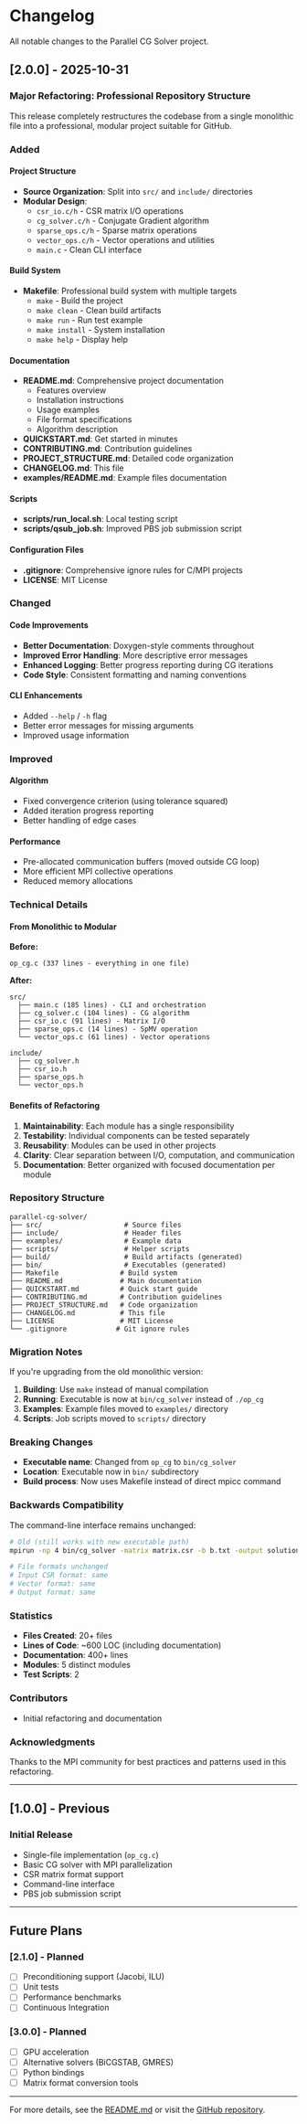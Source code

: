 # Changelog

All notable changes to the Parallel CG Solver project.

## [2.0.0] - 2025-10-31

### Major Refactoring: Professional Repository Structure

This release completely restructures the codebase from a single monolithic file into a professional, modular project suitable for GitHub.

### Added

#### Project Structure
- **Source Organization**: Split into `src/` and `include/` directories
- **Modular Design**: 
  - `csr_io.c/h` - CSR matrix I/O operations
  - `cg_solver.c/h` - Conjugate Gradient algorithm
  - `sparse_ops.c/h` - Sparse matrix operations
  - `vector_ops.c/h` - Vector operations and utilities
  - `main.c` - Clean CLI interface

#### Build System
- **Makefile**: Professional build system with multiple targets
  - `make` - Build the project
  - `make clean` - Clean build artifacts
  - `make run` - Run test example
  - `make install` - System installation
  - `make help` - Display help

#### Documentation
- **README.md**: Comprehensive project documentation
  - Features overview
  - Installation instructions
  - Usage examples
  - File format specifications
  - Algorithm description
- **QUICKSTART.md**: Get started in minutes
- **CONTRIBUTING.md**: Contribution guidelines
- **PROJECT_STRUCTURE.md**: Detailed code organization
- **CHANGELOG.md**: This file
- **examples/README.md**: Example files documentation

#### Scripts
- **scripts/run_local.sh**: Local testing script
- **scripts/qsub_job.sh**: Improved PBS job submission script

#### Configuration Files
- **.gitignore**: Comprehensive ignore rules for C/MPI projects
- **LICENSE**: MIT License

### Changed

#### Code Improvements
- **Better Documentation**: Doxygen-style comments throughout
- **Improved Error Handling**: More descriptive error messages
- **Enhanced Logging**: Better progress reporting during CG iterations
- **Code Style**: Consistent formatting and naming conventions

#### CLI Enhancements
- Added `--help` / `-h` flag
- Better error messages for missing arguments
- Improved usage information

### Improved

#### Algorithm
- Fixed convergence criterion (using tolerance squared)
- Added iteration progress reporting
- Better handling of edge cases

#### Performance
- Pre-allocated communication buffers (moved outside CG loop)
- More efficient MPI collective operations
- Reduced memory allocations

### Technical Details

#### From Monolithic to Modular

**Before:**
```
op_cg.c (337 lines - everything in one file)
```

**After:**
```
src/
  ├── main.c (185 lines) - CLI and orchestration
  ├── cg_solver.c (104 lines) - CG algorithm
  ├── csr_io.c (91 lines) - Matrix I/O
  ├── sparse_ops.c (14 lines) - SpMV operation
  └── vector_ops.c (61 lines) - Vector operations

include/
  ├── cg_solver.h
  ├── csr_io.h
  ├── sparse_ops.h
  └── vector_ops.h
```

#### Benefits of Refactoring
1. **Maintainability**: Each module has a single responsibility
2. **Testability**: Individual components can be tested separately
3. **Reusability**: Modules can be used in other projects
4. **Clarity**: Clear separation between I/O, computation, and communication
5. **Documentation**: Better organized with focused documentation per module

### Repository Structure

```
parallel-cg-solver/
├── src/                    # Source files
├── include/                # Header files
├── examples/               # Example data
├── scripts/                # Helper scripts
├── build/                  # Build artifacts (generated)
├── bin/                    # Executables (generated)
├── Makefile               # Build system
├── README.md              # Main documentation
├── QUICKSTART.md          # Quick start guide
├── CONTRIBUTING.md        # Contribution guidelines
├── PROJECT_STRUCTURE.md   # Code organization
├── CHANGELOG.md           # This file
├── LICENSE                # MIT License
└── .gitignore            # Git ignore rules
```

### Migration Notes

If you're upgrading from the old monolithic version:

1. **Building**: Use `make` instead of manual compilation
2. **Running**: Executable is now at `bin/cg_solver` instead of `./op_cg`
3. **Examples**: Example files moved to `examples/` directory
4. **Scripts**: Job scripts moved to `scripts/` directory

### Breaking Changes

- **Executable name**: Changed from `op_cg` to `bin/cg_solver`
- **Location**: Executable now in `bin/` subdirectory
- **Build process**: Now uses Makefile instead of direct mpicc command

### Backwards Compatibility

The command-line interface remains unchanged:
```bash
# Old (still works with new executable path)
mpirun -np 4 bin/cg_solver -matrix matrix.csr -b b.txt -output solution.txt

# File formats unchanged
# Input CSR format: same
# Vector format: same
# Output format: same
```

### Statistics

- **Files Created**: 20+ files
- **Lines of Code**: ~600 LOC (including documentation)
- **Documentation**: 400+ lines
- **Modules**: 5 distinct modules
- **Test Scripts**: 2

### Contributors

- Initial refactoring and documentation

### Acknowledgments

Thanks to the MPI community for best practices and patterns used in this refactoring.

---

## [1.0.0] - Previous

### Initial Release

- Single-file implementation (`op_cg.c`)
- Basic CG solver with MPI parallelization
- CSR matrix format support
- Command-line interface
- PBS job submission script

---

## Future Plans

### [2.1.0] - Planned
- [ ] Preconditioning support (Jacobi, ILU)
- [ ] Unit tests
- [ ] Performance benchmarks
- [ ] Continuous Integration

### [3.0.0] - Planned
- [ ] GPU acceleration
- [ ] Alternative solvers (BiCGSTAB, GMRES)
- [ ] Python bindings
- [ ] Matrix format conversion tools

---

For more details, see the [README.md](README.md) or visit the [GitHub repository](https://github.com/yourusername/parallel-cg-solver).

